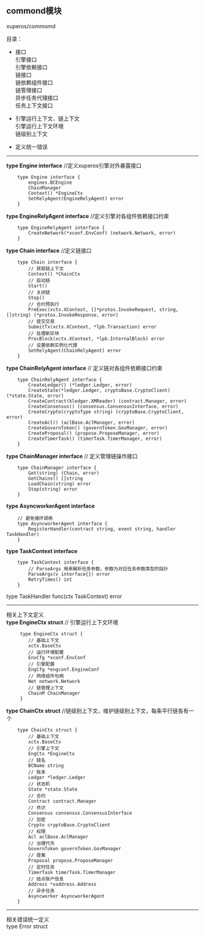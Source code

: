 ## commond模块  
xuperos/commomd   

目录：  
- 接口  
    引擎接口  
    引擎依赖接口  
    链接口  
    链依赖组件接口  
    链管理接口  
    异步任务代理接口  
    任务上下文接口   
     
- 引擎运行上下文、链上下文  
    引擎运行上下文环境  
    链级别上下文  
    
- 定义统一错误   

---
 
**type Engine interface**  //定义xuperos引擎对外暴露接口   
```
    type Engine interface {
    	engines.BCEngine
    	ChainManager
    	Context() *EngineCtx
    	SetRelyAgent(EngineRelyAgent) error
    }
```
**type EngineRelyAgent interface**  //定义引擎对各组件依赖接口约束      
``` 
    type EngineRelyAgent interface {
    	CreateNetwork(*xconf.EnvConf) (network.Network, error)
    }
``` 
   
**type Chain interface**   //定义链接口 
```
    type Chain interface {
    	// 获取链上下文
    	Context() *ChainCtx
    	// 启动链
    	Start()
    	// 关闭链
    	Stop()
    	// 合约预执行
    	PreExec(xctx.XContext, []*protos.InvokeRequest, string, []string) (*protos.InvokeResponse, error)
    	// 提交交易
    	SubmitTx(xctx.XContext, *lpb.Transaction) error
    	// 处理新区块
    	ProcBlock(xctx.XContext, *lpb.InternalBlock) error
    	// 设置依赖实例化代理
    	SetRelyAgent(ChainRelyAgent) error
    }
```

**type ChainRelyAgent interface** // 定义链对各组件依赖接口约束  
``` 
    type ChainRelyAgent interface {
    	CreateLedger() (*ledger.Ledger, error)  
    	CreateState(*ledger.Ledger, cryptoBase.CryptoClient) (*state.State, error)
    	CreateContract(kledger.XMReader) (contract.Manager, error)
    	CreateConsensus() (consensus.ConsensusInterface, error)
    	CreateCrypto(cryptoType string) (cryptoBase.CryptoClient, error)
    	CreateAcl() (aclBase.AclManager, error)
    	CreateGovernToken() (governToken.GovManager, error)
    	CreateProposal() (propose.ProposeManager, error)
    	CreateTimerTask() (timerTask.TimerManager, error)
    }
```
**type ChainManager interface**  // 定义管理链操作接口    
``` 
    type ChainManager interface {
    	Get(string) (Chain, error)
    	GetChains() []string
    	LoadChain(string) error
    	Stop(string) error
    }
```  
**type AsyncworkerAgent interface**  
```
    // 避免循环调用
    type AsyncworkerAgent interface {
    	RegisterHandler(contract string, event string, handler TaskHandler)
    } 
```
**type TaskContext interface**   
``` 
    type TaskContext interface {
        // ParseArgs 用来解析任务参数，参数为对应任务参数类型的指针
        ParseArgs(v interface{}) error
        RetryTimes() int
    } 
``` 
type TaskHandler func(ctx TaskContext) error    
          
---
相关上下文定义  
**type EngineCtx struct**  // 引擎运行上下文环境  
```
     type EngineCtx struct {
     	// 基础上下文
     	xctx.BaseCtx
     	// 运行环境配置
     	EnvCfg *xconf.EnvConf
     	// 引擎配置
     	EngCfg *engconf.EngineConf
     	// 网络组件句柄
     	Net network.Network
     	// 链管理上下文
     	ChainM ChainManager
     }
```
    
**type ChainCtx struct** //链级别上下文，维护链级别上下文，每条平行链各有一个  
``` 
    type ChainCtx struct {
    	// 基础上下文
    	xctx.BaseCtx
    	// 引擎上下文
    	EngCtx *EngineCtx
    	// 链名
    	BCName string
    	// 账本
    	Ledger *ledger.Ledger
    	// 状态机
    	State *state.State
    	// 合约
    	Contract contract.Manager
    	// 共识
    	Consensus consensus.ConsensusInterface
    	// 加密
    	Crypto cryptoBase.CryptoClient
    	// 权限
    	Acl aclBase.AclManager
    	// 治理代币
    	GovernToken governToken.GovManager
    	// 提案
    	Proposal propose.ProposeManager
    	// 定时任务
    	TimerTask timerTask.TimerManager
    	// 结点账户信息
    	Address *xaddress.Address
    	// 异步任务
    	Asyncworker AsyncworkerAgent
    }
```        
---
相关错误统一定义    
type Error struct  